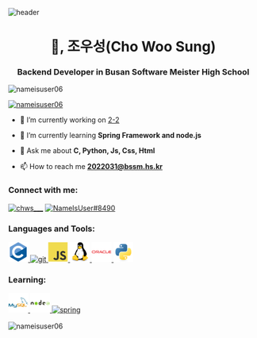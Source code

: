 
![header](https://capsule-render.vercel.app/api?type=waving&color=timeGradient&height=300&section=header&text=Cho%20Woo%20Sung&animation=fadeIn&fontSize=80&desc=Backend%20Developer)
<h1 align="center">
👋, 조우성(Cho Woo Sung)</h1>
<h3 align="center">Backend Developer in Busan Software Meister High School</h3>

<p align="left"> <img src="https://komarev.com/ghpvc/?username=nameisuser06&label=Profile%20views&color=0e75b6&style=flat" alt="nameisuser06" /> </p>

<p align="left"> <a href="https://github.com/ryo-ma/github-profile-trophy"><img src="https://github-profile-trophy.vercel.app/?username=nameisuser06" alt="nameisuser06" /></a> </p>

- 🔭 I’m currently working on [2-2](https://github.com/SoSoTeam)

- 🌱 I’m currently learning **Spring Framework and node.js**

- 💬 Ask me about **C, Python, Js, Css, Html**

- 📫 How to reach me **2022031@bssm.hs.kr**

<h3 align="left">Connect with me:</h3>
<p align="left">
<a href="https://instagram.com/chws___" target="blank"><img align="center" src="https://raw.githubusercontent.com/rahuldkjain/github-profile-readme-generator/master/src/images/icons/Social/instagram.svg" alt="chws___" height="30" width="40" /></a>
<a href="https://discord.gg/NameIsUser#8490" target="blank"><img align="center" src="https://raw.githubusercontent.com/rahuldkjain/github-profile-readme-generator/master/src/images/icons/Social/discord.svg" alt="NameIsUser#8490" height="30" width="40" /></a>
</p>

<h3 align="left">Languages and Tools:</h3>
<p align="left"> <a href="https://www.cprogramming.com/" target="_blank" rel="noreferrer"> <img src="https://raw.githubusercontent.com/devicons/devicon/master/icons/c/c-original.svg" alt="c" width="40" height="40"/> </a> <a href="https://git-scm.com/" target="_blank" rel="noreferrer"> <img src="https://www.vectorlogo.zone/logos/git-scm/git-scm-icon.svg" alt="git" width="40" height="40"/> </a> <a href="https://developer.mozilla.org/en-US/docs/Web/JavaScript" target="_blank" rel="noreferrer"> <img src="https://raw.githubusercontent.com/devicons/devicon/master/icons/javascript/javascript-original.svg" alt="javascript" width="40" height="40"/> </a> <a href="https://www.linux.org/" target="_blank" rel="noreferrer"> <img src="https://raw.githubusercontent.com/devicons/devicon/master/icons/linux/linux-original.svg" alt="linux" width="40" height="40"/> </a> <a href="https://www.mongodb.com/" target="_blank" rel="noreferrer"><a href="https://www.oracle.com/" target="_blank" rel="noreferrer"> <img src="https://raw.githubusercontent.com/devicons/devicon/master/icons/oracle/oracle-original.svg" alt="oracle" width="40" height="40"/> </a> <a href="https://www.python.org" target="_blank" rel="noreferrer"> <img src="https://raw.githubusercontent.com/devicons/devicon/master/icons/python/python-original.svg" alt="python" width="40" height="40"/> </a> </p>
<h3 align = "left">Learning:</h3>
<p align = "left"><a href="https://www.mysql.com/" target="_blank" rel="noreferrer"> <img src="https://raw.githubusercontent.com/devicons/devicon/master/icons/mysql/mysql-original-wordmark.svg" alt="mysql" width="40" height="40"/> </a> <a href="https://nodejs.org" target="_blank" rel="noreferrer"> <img src="https://raw.githubusercontent.com/devicons/devicon/master/icons/nodejs/nodejs-original-wordmark.svg" alt="nodejs" width="40" height="40"/> </a> <a href="https://spring.io/" target="_blank" rel="noreferrer"> <img src="https://www.vectorlogo.zone/logos/springio/springio-icon.svg" alt="spring" width="40" height="40"/> </a>
</p>

<!-- <p><img align="left" src="https://github-readme-stats.vercel.app/api/top-langs?username=nameisuser06&show_icons=true&locale=en&layout=compact" alt="nameisuser06" /></p>

<p>&nbsp;<img align="center" src="https://github-readme-stats.vercel.app/api?username=nameisuser06&show_icons=true&locale=en" alt="nameisuser06" /></p> --!>

<p><img align="center" src="https://github-readme-streak-stats.herokuapp.com/?user=nameisuser06&" alt="nameisuser06" /></p>
